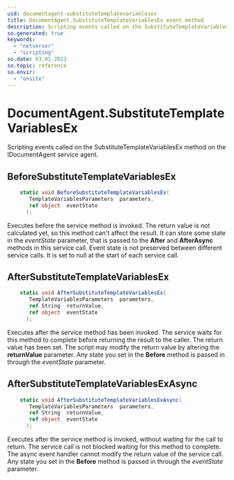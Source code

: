 ```yaml
---
uid: documentagent-substitutetemplatevariablesex
title: DocumentAgent.SubstituteTemplateVariablesEx event method
description: Scripting events called on the SubstituteTemplateVariablesEx method on the DocumentAgent service agent.
so.generated: true
keywords:
  - "netserver"
  - "scripting"
so.date: 03.01.2023
so.topic: reference
so.envir:
  - "onsite"
---
```

# DocumentAgent.SubstituteTemplateVariablesEx

Scripting events called on the <see cref='M:SuperOffice.CRM.Services.IDocumentAgent.SubstituteTemplateVariablesEx'>SubstituteTemplateVariablesEx</see> method on the <see cref='IDocumentAgent'>IDocumentAgent</see>  service agent.

## BeforeSubstituteTemplateVariablesEx
```cs
    static void BeforeSubstituteTemplateVariablesEx(
       TemplateVariablesParameters  parameters,
       ref object  eventState
      );
```
Executes before the service method is invoked.
The return value is not calculated yet, so this method can't affect the result.
It can store some state in the *eventState* parameter, that is passed to the **After** and **AfterAsync** methods in this service call.
Event state is not preserved between different service calls. It is set to null at the start of each service call.
## AfterSubstituteTemplateVariablesEx
```cs
    static void AfterSubstituteTemplateVariablesEx(
       TemplateVariablesParameters  parameters,
       ref String  returnValue,
       ref object  eventState
      );
```
Executes after the service method has been invoked. The service waits for this method to complete before returning the result to the caller.
The return value has been set. The script may modify the return value by altering the **returnValue** parameter.
Any state you set in the **Before** method is passed in through the *eventState* parameter.
## AfterSubstituteTemplateVariablesExAsync
```cs
    static void AfterSubstituteTemplateVariablesExAsync(
       TemplateVariablesParameters  parameters,
       ref String  returnValue,
       ref object  eventState
      );
```
Executes after the service method is invoked, without waiting for the call to return.
The service call is not blocked waiting for this method to complete.
The async event handler cannot modify the return value of the service call.
Any state you set in the **Before** method is passed in through the *eventState* parameter.

